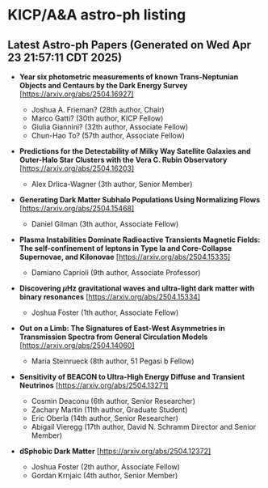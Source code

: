 # KICP/A&A astro-ph listing

## Latest Astro-ph Papers (Generated on Wed Apr 23 21:57:11 CDT 2025)

- **Year six photometric measurements of known Trans-Neptunian Objects and Centaurs by the Dark Energy Survey**
[https://arxiv.org/abs/2504.16927]
  + Joshua A. Frieman? (28th author, Chair)
  + Marco Gatti? (30th author, KICP Fellow)
  + Giulia Giannini? (32th author, Associate Fellow)
  + Chun-Hao To? (57th author, Associate Fellow)

- **Predictions for the Detectability of Milky Way Satellite Galaxies and Outer-Halo Star Clusters with the Vera C. Rubin Observatory**
[https://arxiv.org/abs/2504.16203]
  + Alex Drlica-Wagner (3th author, Senior Member)

- **Generating Dark Matter Subhalo Populations Using Normalizing Flows**
[https://arxiv.org/abs/2504.15468]
  + Daniel Gilman (3th author, Associate Fellow)

- **Plasma Instabilities Dominate Radioactive Transients Magnetic Fields: The self-confinement of leptons in Type Ia and Core-Collapse Supernovae, and Kilonovae**
[https://arxiv.org/abs/2504.15335]
  + Damiano Caprioli (9th author, Associate Professor)

- **Discovering $μ$Hz gravitational waves and ultra-light dark matter with binary resonances**
[https://arxiv.org/abs/2504.15334]
  + Joshua Foster (1th author, Associate Fellow)

- **Out on a Limb: The Signatures of East-West Asymmetries in Transmission Spectra from General Circulation Models**
[https://arxiv.org/abs/2504.14060]
  + Maria Steinrueck (8th author, 51 Pegasi b Fellow)

- **Sensitivity of BEACON to Ultra-High Energy Diffuse and Transient Neutrinos**
[https://arxiv.org/abs/2504.13271]
  + Cosmin Deaconu (6th author, Senior Researcher)
  + Zachary Martin (11th author, Graduate Student)
  + Eric Oberla (14th author, Senior Researcher)
  + Abigail Vieregg (17th author, David N. Schramm Director and Senior Member)

- **dSphobic Dark Matter**
[https://arxiv.org/abs/2504.12372]
  + Joshua Foster (2th author, Associate Fellow)
  + Gordan Krnjaic (4th author, Senior Member)

